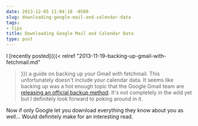 ```yaml
---
date: 2013-12-05 11:04:18 -0500
slug: downloading-google-mail-and-calendar-data
tags:
- tips
title: Downloading Google Mail and Calendar Data
type: post
---
```


I [recently posted]({{< relref "2013-11-19-backing-up-gmail-with-fetchmail.md"
>}}) a guide on backing up your Gmail with fetchmail. This unfortunately
doesn't include your calendar data. It seems like backing up was a hot enough
topic that the Google Gmail team are [releasing an official backup
method](http://gmailblog.blogspot.com/2013/12/download-copy-of-your-gmail-and-google.html).
It's not completely in the wild yet but I definitely look forward to poking
around in it.

Now if only Google let you download everything they know about you as well...
Would definitely make for an interesting read.
